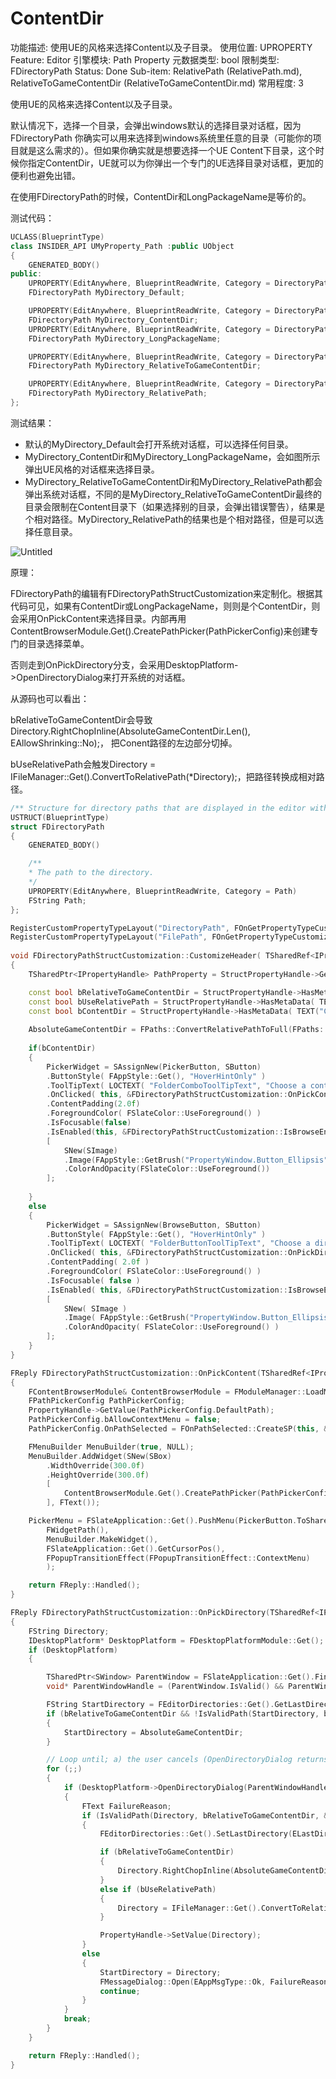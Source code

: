 # ContentDir

功能描述: 使用UE的风格来选择Content以及子目录。
使用位置: UPROPERTY
Feature: Editor
引擎模块: Path Property
元数据类型: bool
限制类型: FDirectoryPath
Status: Done
Sub-item: RelativePath (RelativePath.md), RelativeToGameContentDir (RelativeToGameContentDir.md)
常用程度: 3

使用UE的风格来选择Content以及子目录。

默认情况下，选择一个目录，会弹出windows默认的选择目录对话框，因为FDirectoryPath 你确实可以用来选择到windows系统里任意的目录（可能你的项目就是这么需求的）。但如果你确实就是想要选择一个UE Content下目录，这个时候你指定ContentDir，UE就可以为你弹出一个专门的UE选择目录对话框，更加的便利也避免出错。

在使用FDirectoryPath的时候，ContentDir和LongPackageName是等价的。

测试代码：

```cpp
UCLASS(BlueprintType)
class INSIDER_API UMyProperty_Path :public UObject
{
	GENERATED_BODY()
public:
	UPROPERTY(EditAnywhere, BlueprintReadWrite, Category = DirectoryPath)
	FDirectoryPath MyDirectory_Default;

	UPROPERTY(EditAnywhere, BlueprintReadWrite, Category = DirectoryPath, meta = (ContentDir))
	FDirectoryPath MyDirectory_ContentDir;
	UPROPERTY(EditAnywhere, BlueprintReadWrite, Category = DirectoryPath, meta = (LongPackageName))
	FDirectoryPath MyDirectory_LongPackageName;

	UPROPERTY(EditAnywhere, BlueprintReadWrite, Category = DirectoryPath, meta = (RelativeToGameContentDir))
	FDirectoryPath MyDirectory_RelativeToGameContentDir;

	UPROPERTY(EditAnywhere, BlueprintReadWrite, Category = DirectoryPath, meta = (RelativePath))
	FDirectoryPath MyDirectory_RelativePath;
};

```

测试结果：

- 默认的MyDirectory_Default会打开系统对话框，可以选择任何目录。
- MyDirectory_ContentDir和MyDirectory_LongPackageName，会如图所示弹出UE风格的对话框来选择目录。
- MyDirectory_RelativeToGameContentDir和MyDirectory_RelativePath都会弹出系统对话框，不同的是MyDirectory_RelativeToGameContentDir最终的目录会限制在Content目录下（如果选择别的目录，会弹出错误警告），结果是个相对路径。MyDirectory_RelativePath的结果也是个相对路径，但是可以选择任意目录。

![Untitled](ContentDir/Untitled.png)

原理：

FDirectoryPath的编辑有FDirectoryPathStructCustomization来定制化。根据其代码可见，如果有ContentDir或LongPackageName，则则是个ContentDir，则会采用OnPickContent来选择目录。内部再用ContentBrowserModule.Get().CreatePathPicker(PathPickerConfig)来创建专门的目录选择菜单。

否则走到OnPickDirectory分支，会采用DesktopPlatform->OpenDirectoryDialog来打开系统的对话框。

从源码也可以看出：

bRelativeToGameContentDir会导致Directory.RightChopInline(AbsoluteGameContentDir.Len(), EAllowShrinking::No);， 把Conent路径的左边部分切掉。

bUseRelativePath会触发Directory = IFileManager::Get().ConvertToRelativePath(*Directory);，把路径转换成相对路径。

```cpp
/** Structure for directory paths that are displayed in the editor with a picker UI. */
USTRUCT(BlueprintType)
struct FDirectoryPath
{
	GENERATED_BODY()

	/**
	* The path to the directory.
	*/
	UPROPERTY(EditAnywhere, BlueprintReadWrite, Category = Path)
	FString Path;
};

RegisterCustomPropertyTypeLayout("DirectoryPath", FOnGetPropertyTypeCustomizationInstance::CreateStatic(&FDirectoryPathStructCustomization::MakeInstance));
RegisterCustomPropertyTypeLayout("FilePath", FOnGetPropertyTypeCustomizationInstance::CreateStatic(&FFilePathStructCustomization::MakeInstance));
	
void FDirectoryPathStructCustomization::CustomizeHeader( TSharedRef<IPropertyHandle> StructPropertyHandle, class FDetailWidgetRow& HeaderRow, IPropertyTypeCustomizationUtils& StructCustomizationUtils )
{
	TSharedPtr<IPropertyHandle> PathProperty = StructPropertyHandle->GetChildHandle("Path");

	const bool bRelativeToGameContentDir = StructPropertyHandle->HasMetaData( TEXT("RelativeToGameContentDir") );
	const bool bUseRelativePath = StructPropertyHandle->HasMetaData( TEXT("RelativePath") );
	const bool bContentDir = StructPropertyHandle->HasMetaData( TEXT("ContentDir") ) || StructPropertyHandle->HasMetaData(TEXT("LongPackageName"));
	
	AbsoluteGameContentDir = FPaths::ConvertRelativePathToFull(FPaths::ProjectContentDir());
	
	if(bContentDir)
	{
		PickerWidget = SAssignNew(PickerButton, SButton)
		.ButtonStyle( FAppStyle::Get(), "HoverHintOnly" )
		.ToolTipText( LOCTEXT( "FolderComboToolTipText", "Choose a content directory") )
		.OnClicked( this, &FDirectoryPathStructCustomization::OnPickContent, PathProperty.ToSharedRef() )
		.ContentPadding(2.0f)
		.ForegroundColor( FSlateColor::UseForeground() )
		.IsFocusable(false)
		.IsEnabled(this, &FDirectoryPathStructCustomization::IsBrowseEnabled, StructPropertyHandle)
		[
			SNew(SImage)
			.Image(FAppStyle::GetBrush("PropertyWindow.Button_Ellipsis"))
			.ColorAndOpacity(FSlateColor::UseForeground())
		];
	
	}
	else
	{
		PickerWidget = SAssignNew(BrowseButton, SButton)
		.ButtonStyle( FAppStyle::Get(), "HoverHintOnly" )
		.ToolTipText( LOCTEXT( "FolderButtonToolTipText", "Choose a directory from this computer") )
		.OnClicked( this, &FDirectoryPathStructCustomization::OnPickDirectory, PathProperty.ToSharedRef(), bRelativeToGameContentDir, bUseRelativePath )
		.ContentPadding( 2.0f )
		.ForegroundColor( FSlateColor::UseForeground() )
		.IsFocusable( false )
		.IsEnabled( this, &FDirectoryPathStructCustomization::IsBrowseEnabled, StructPropertyHandle )
		[
			SNew( SImage )
			.Image( FAppStyle::GetBrush("PropertyWindow.Button_Ellipsis") )
			.ColorAndOpacity( FSlateColor::UseForeground() )
		];
	}
}

FReply FDirectoryPathStructCustomization::OnPickContent(TSharedRef<IPropertyHandle> PropertyHandle) 
{
	FContentBrowserModule& ContentBrowserModule = FModuleManager::LoadModuleChecked<FContentBrowserModule>("ContentBrowser");
	FPathPickerConfig PathPickerConfig;
	PropertyHandle->GetValue(PathPickerConfig.DefaultPath);
	PathPickerConfig.bAllowContextMenu = false;
	PathPickerConfig.OnPathSelected = FOnPathSelected::CreateSP(this, &FDirectoryPathStructCustomization::OnPathPicked, PropertyHandle);

	FMenuBuilder MenuBuilder(true, NULL);
	MenuBuilder.AddWidget(SNew(SBox)
		.WidthOverride(300.0f)
		.HeightOverride(300.0f)
		[
			ContentBrowserModule.Get().CreatePathPicker(PathPickerConfig)
		], FText());

	PickerMenu = FSlateApplication::Get().PushMenu(PickerButton.ToSharedRef(),
		FWidgetPath(),
		MenuBuilder.MakeWidget(),
		FSlateApplication::Get().GetCursorPos(),
		FPopupTransitionEffect(FPopupTransitionEffect::ContextMenu)
		);

	return FReply::Handled();
}

FReply FDirectoryPathStructCustomization::OnPickDirectory(TSharedRef<IPropertyHandle> PropertyHandle, const bool bRelativeToGameContentDir, const bool bUseRelativePath) const
{
	FString Directory;
	IDesktopPlatform* DesktopPlatform = FDesktopPlatformModule::Get();
	if (DesktopPlatform)
	{

		TSharedPtr<SWindow> ParentWindow = FSlateApplication::Get().FindWidgetWindow(BrowseButton.ToSharedRef());
		void* ParentWindowHandle = (ParentWindow.IsValid() && ParentWindow->GetNativeWindow().IsValid()) ? ParentWindow->GetNativeWindow()->GetOSWindowHandle() : nullptr;

		FString StartDirectory = FEditorDirectories::Get().GetLastDirectory(ELastDirectory::GENERIC_IMPORT);
		if (bRelativeToGameContentDir && !IsValidPath(StartDirectory, bRelativeToGameContentDir))
		{
			StartDirectory = AbsoluteGameContentDir;
		}

		// Loop until; a) the user cancels (OpenDirectoryDialog returns false), or, b) the chosen path is valid (IsValidPath returns true)
		for (;;)
		{
			if (DesktopPlatform->OpenDirectoryDialog(ParentWindowHandle, LOCTEXT("FolderDialogTitle", "Choose a directory").ToString(), StartDirectory, Directory))
			{
				FText FailureReason;
				if (IsValidPath(Directory, bRelativeToGameContentDir, &FailureReason))
				{
					FEditorDirectories::Get().SetLastDirectory(ELastDirectory::GENERIC_IMPORT, Directory);

					if (bRelativeToGameContentDir)
					{
						Directory.RightChopInline(AbsoluteGameContentDir.Len(), EAllowShrinking::No);
					}
					else if (bUseRelativePath)
					{
						Directory = IFileManager::Get().ConvertToRelativePath(*Directory);
					}

					PropertyHandle->SetValue(Directory);
				}
				else
				{
					StartDirectory = Directory;
					FMessageDialog::Open(EAppMsgType::Ok, FailureReason);
					continue;
				}
			}
			break;
		}
	}

	return FReply::Handled();
}

```